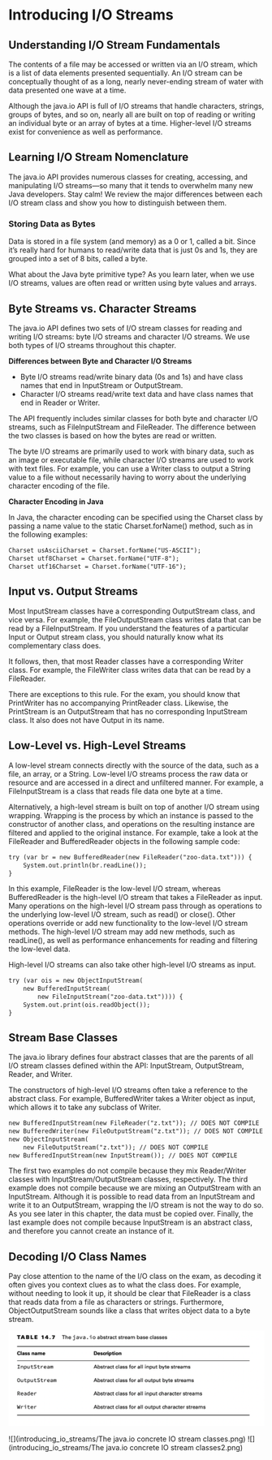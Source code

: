 # Introducing I/O Streams

## Understanding I/O Stream Fundamentals

The contents of a file may be accessed or written via an I/O stream, which is a list of data elements presented
sequentially. An I/O stream can be conceptually thought of as a long, nearly never-ending stream of water with data
presented one wave at a time.

Although the java.io API is full of I/O streams that handle characters, strings, groups of bytes, and so on, nearly all
are built on top of reading or writing an individual byte or an array of bytes at a time. Higher-level I/O streams exist
for convenience as well as performance.

## Learning I/O Stream Nomenclature

The java.io API provides numerous classes for creating, accessing, and manipulating I/O streams—so many that it tends to
overwhelm many new Java developers. Stay calm! We review the major differences between each I/O stream class and show
you how to distinguish between them.

### Storing Data as Bytes

Data is stored in a file system (and memory) as a 0 or 1, called a bit. Since it’s really hard for humans to read/write
data that is just 0s and 1s, they are grouped into a set of 8 bits, called a byte.

What about the Java byte primitive type? As you learn later, when we use I/O streams, values are often read or written
using byte values and arrays.

## Byte Streams vs. Character Streams

The java.io API defines two sets of I/O stream classes for reading and writing I/O streams: byte I/O streams and
character I/O streams. We use both types of I/O streams throughout this chapter.

**Differences between Byte and Character I/O Streams**

- Byte I/O streams read/write binary data (0s and 1s) and have class names that end in InputStream or OutputStream.
- Character I/O streams read/write text data and have class names that end in Reader or Writer.

The API frequently includes similar classes for both byte and character I/O streams, such as FileInputStream and
FileReader. The difference between the two classes is based on how the bytes are read or written.

The byte I/O streams are primarily used to work with binary data, such as an image or executable file, while character
I/O streams are used to work with text files. For example, you can use a Writer class to output a String value to a file
without necessarily having to worry about the underlying character encoding of the file.

**Character Encoding in Java**

In Java, the character encoding can be specified using the Charset class by passing a name value to the static
Charset.forName() method, such as in the following examples:

    Charset usAsciiCharset = Charset.forName("US-ASCII"); 
    Charset utf8Charset = Charset.forName("UTF-8"); 
    Charset utf16Charset = Charset.forName("UTF-16");

## Input vs. Output Streams

Most InputStream classes have a corresponding OutputStream class, and vice versa. For example, the FileOutputStream
class writes data that can be read by a FileInputStream. If you understand the features of a particular Input or Output
stream class, you should naturally know what its complementary class does.

It follows, then, that most Reader classes have a corresponding Writer class. For example, the FileWriter class writes
data that can be read by a FileReader.

There are exceptions to this rule. For the exam, you should know that PrintWriter has no accompanying PrintReader class.
Likewise, the PrintStream is an OutputStream that has no corresponding InputStream class. It also does not have Output
in its name.

## Low-Level vs. High-Level Streams

A low-level stream connects directly with the source of the data, such as a file, an array, or a String. Low-level I/O
streams process the raw data or resource and are accessed in a direct and unfiltered manner. For example, a
FileInputStream is a class that reads file data one byte at a time.

Alternatively, a high-level stream is built on top of another I/O stream using wrapping. Wrapping is the process by
which an instance is passed to the constructor of another class, and operations on the resulting instance are filtered
and applied to the original instance.
For example, take a look at the FileReader and BufferedReader objects in the following sample code:

    try (var br = new BufferedReader(new FileReader("zoo-data.txt"))) { 
        System.out.println(br.readLine());
    }

In this example, FileReader is the low-level I/O stream, whereas BufferedReader is the high-level I/O stream that takes
a FileReader as input. Many operations on the high-level I/O stream pass through as operations to the underlying
low-level I/O stream, such as read() or close(). Other operations override or add new functionality to the low-level I/O
stream methods. The high-level I/O stream may add new methods, such as readLine(), as well as performance enhancements
for reading and filtering the low-level data.

High-level I/O streams can also take other high-level I/O streams as input.

    try (var ois = new ObjectInputStream( 
        new BufferedInputStream(
            new FileInputStream("zoo-data.txt")))) { 
        System.out.print(ois.readObject());
    }

## Stream Base Classes

The java.io library defines four abstract classes that are the parents of all I/O stream classes defined within the API:
InputStream, OutputStream, Reader, and Writer.

The constructors of high-level I/O streams often take a reference to the abstract class. For example, BufferedWriter
takes a Writer object as input, which allows it to take any subclass of Writer.

    new BufferedInputStream(new FileReader("z.txt")); // DOES NOT COMPILE 
    new BufferedWriter(new FileOutputStream("z.txt")); // DOES NOT COMPILE 
    new ObjectInputStream(
        new FileOutputStream("z.txt")); // DOES NOT COMPILE 
    new BufferedInputStream(new InputStream()); // DOES NOT COMPILE

The first two examples do not compile because they mix Reader/Writer classes with InputStream/OutputStream classes,
respectively. The third example does not compile because we are mixing an OutputStream with an InputStream. Although it
is possible to read data from an InputStream and write it to an OutputStream, wrapping the I/O stream is not the way to
do so. As you see later in this chapter, the data must be copied over. Finally, the last example does not compile
because InputStream is an abstract class, and therefore you cannot create an instance of it.

## Decoding I/O Class Names

Pay close attention to the name of the I/O class on the exam, as decoding it often gives you context clues as to what
the class does. For example, without needing to look it up, it should be clear that FileReader is a class that reads
data from a file as characters or strings. Furthermore, ObjectOutputStream sounds like a class that writes object data
to a byte stream.

![](introducing_io_streams/The-java.io-abstract-stream-base-classes.png)

![](introducing_io_streams/The java.io concrete IO stream classes.png)
![](introducing_io_streams/The java.io concrete IO stream classes2.png)

